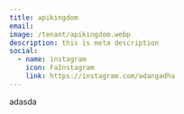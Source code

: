 ```yaml
---
title: apikingdom
email: 
image: /tenant/apikingdom.webp
description: this is meta description
social:
  - name: instagram
    icon: FaInstagram
    link: https://instagram.com/adangadha
---
```

adasda